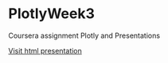 # PlotlyWeek3
Coursera assignment Plotly and Presentations

 <a href="http://petergeers.github.io/PlotlyWeek3/plotlyPresentations.html#" target="_blank">Visit html presentation</a> 
